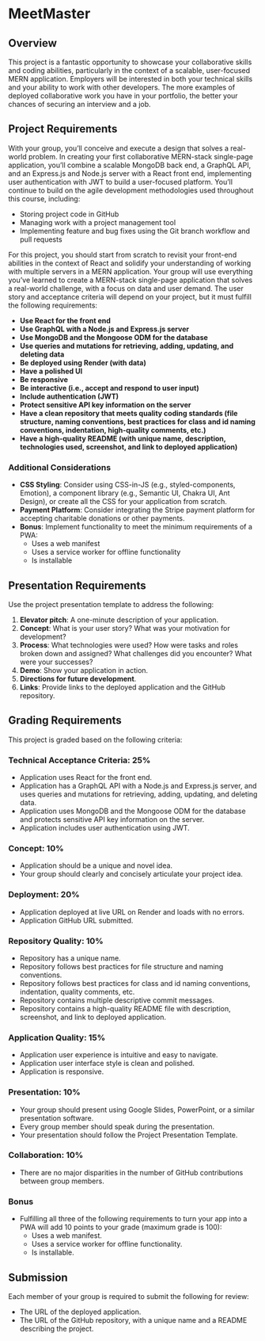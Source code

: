 # MeetMaster

## Overview
This project is a fantastic opportunity to showcase your collaborative skills and coding abilities, particularly in the context of a scalable, user-focused MERN application. Employers will be interested in both your technical skills and your ability to work with other developers. The more examples of deployed collaborative work you have in your portfolio, the better your chances of securing an interview and a job.

## Project Requirements
With your group, you’ll conceive and execute a design that solves a real-world problem. In creating your first collaborative MERN-stack single-page application, you’ll combine a scalable MongoDB back end, a GraphQL API, and an Express.js and Node.js server with a React front end, implementing user authentication with JWT to build a user-focused platform. You’ll continue to build on the agile development methodologies used throughout this course, including:

- Storing project code in GitHub
- Managing work with a project management tool
- Implementing feature and bug fixes using the Git branch workflow and pull requests

For this project, you should start from scratch to revisit your front-end abilities in the context of React and solidify your understanding of working with multiple servers in a MERN application. Your group will use everything you’ve learned to create a MERN-stack single-page application that solves a real-world challenge, with a focus on data and user demand. The user story and acceptance criteria will depend on your project, but it must fulfill the following requirements:

- **Use React for the front end**
- **Use GraphQL with a Node.js and Express.js server**
- **Use MongoDB and the Mongoose ODM for the database**
- **Use queries and mutations for retrieving, adding, updating, and deleting data**
- **Be deployed using Render (with data)**
- **Have a polished UI**
- **Be responsive**
- **Be interactive (i.e., accept and respond to user input)**
- **Include authentication (JWT)**
- **Protect sensitive API key information on the server**
- **Have a clean repository that meets quality coding standards (file structure, naming conventions, best practices for class and id naming conventions, indentation, high-quality comments, etc.)**
- **Have a high-quality README (with unique name, description, technologies used, screenshot, and link to deployed application)**

### Additional Considerations
- **CSS Styling**: Consider using CSS-in-JS (e.g., styled-components, Emotion), a component library (e.g., Semantic UI, Chakra UI, Ant Design), or create all the CSS for your application from scratch.
- **Payment Platform**: Consider integrating the Stripe payment platform for accepting charitable donations or other payments.
- **Bonus**: Implement functionality to meet the minimum requirements of a PWA:
  - Uses a web manifest
  - Uses a service worker for offline functionality
  - Is installable

## Presentation Requirements
Use the project presentation template to address the following:

1. **Elevator pitch**: A one-minute description of your application.
2. **Concept**: What is your user story? What was your motivation for development?
3. **Process**: What technologies were used? How were tasks and roles broken down and assigned? What challenges did you encounter? What were your successes?
4. **Demo**: Show your application in action.
5. **Directions for future development**.
6. **Links**: Provide links to the deployed application and the GitHub repository.

## Grading Requirements
This project is graded based on the following criteria:

### Technical Acceptance Criteria: 25%
- Application uses React for the front end.
- Application has a GraphQL API with a Node.js and Express.js server, and uses queries and mutations for retrieving, adding, updating, and deleting data.
- Application uses MongoDB and the Mongoose ODM for the database and protects sensitive API key information on the server.
- Application includes user authentication using JWT.

### Concept: 10%
- Application should be a unique and novel idea.
- Your group should clearly and concisely articulate your project idea.

### Deployment: 20%
- Application deployed at live URL on Render and loads with no errors.
- Application GitHub URL submitted.

### Repository Quality: 10%
- Repository has a unique name.
- Repository follows best practices for file structure and naming conventions.
- Repository follows best practices for class and id naming conventions, indentation, quality comments, etc.
- Repository contains multiple descriptive commit messages.
- Repository contains a high-quality README file with description, screenshot, and link to deployed application.

### Application Quality: 15%
- Application user experience is intuitive and easy to navigate.
- Application user interface style is clean and polished.
- Application is responsive.

### Presentation: 10%
- Your group should present using Google Slides, PowerPoint, or a similar presentation software.
- Every group member should speak during the presentation.
- Your presentation should follow the Project Presentation Template.

### Collaboration: 10%
- There are no major disparities in the number of GitHub contributions between group members.

### Bonus
- Fulfilling all three of the following requirements to turn your app into a PWA will add 10 points to your grade (maximum grade is 100):
  - Uses a web manifest.
  - Uses a service worker for offline functionality.
  - Is installable.

## Submission
Each member of your group is required to submit the following for review:
- The URL of the deployed application.
- The URL of the GitHub repository, with a unique name and a README describing the project.

